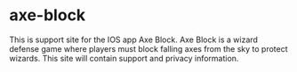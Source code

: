 # axe-block
This is support site for the IOS app Axe Block. Axe Block is a wizard defense game where players must block falling axes from the sky to protect wizards. This site will contain support and privacy information.
